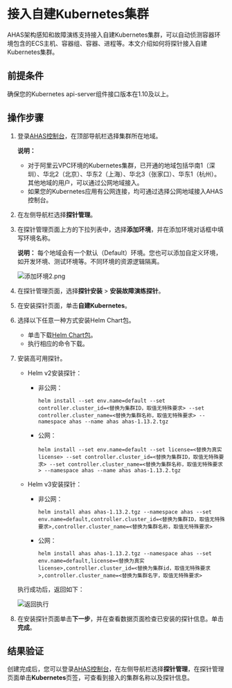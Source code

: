 # 接入自建Kubernetes集群

AHAS架构感知和故障演练支持接入自建Kubernetes集群，可以自动侦测容器环境包含的ECS主机、容器组、容器、进程等。本文介绍如何将探针接入自建Kubernetes集群。

## 前提条件

确保您的Kubernetes api-server组件接口版本在1.10及以上。

## 操作步骤

1.  登录[AHAS控制台](https://ahas.console.aliyun.com)，在顶部导航栏选择集群所在地域。

    **说明：**

    -   对于阿里云VPC环境的Kubernetes集群，已开通的地域包括华南1（深圳）、华北2（北京）、华东2（上海）、华北3（张家口）、华东1（杭州）。其他地域的用户，可以通过公网地域接入。
    -   如果您的Kubernetes应用有公网连接，均可通过选择公网地域接入AHAS控制台。
2.  在左侧导航栏选择**探针管理**。
3.  在探针管理页面上方的下拉列表中，选择**添加环境**，并在添加环境对话框中填写环境名称。

    **说明：** 每个地域会有一个默认（Default）环境。您也可以添加自定义环境，如开发环境、测试环境等。不同环境的资源逻辑隔离。

    ![添加环境2.png](https://static-aliyun-doc.oss-accelerate.aliyuncs.com/assets/img/zh-CN/8973790261/p273733.png)

4.  在探针管理页面，选择**探针安装** \> **安装故障演练探针**。
5.  在安装探针页面，单击**自建Kubernetes**。
6.  选择以下任意一种方式安装Helm Chart包。
    -   单击下载[Helm Chart包](https://ahasoss-cn-zhangjiakou.oss-cn-zhangjiakou.aliyuncs.com/agent/prod/1.13.2/ahas-1.13.2.tgz?spm=5176.11961263.0.0.60d63bc1IlH2PZ&file=ahas-1.13.2.tgz)。
    -   执行相应的命令下载。
7.  安装高可用探针。

    -   Helm v2安装探针：
        -   非公网：

            ```
            helm install --set env.name=default --set controller.cluster_id=<替换为集群ID，取值无特殊要求> --set controller.cluster_name=<替换为集群名称，取值无特殊要求> --namespace ahas --name ahas ahas-1.13.2.tgz
            ```

        -   公网：

            ```
            helm install --set env.name=default --set license=<替换为真实license> --set controller.cluster_id=<替换为集群ID，取值无特殊要求> --set controller.cluster_name=<替换为集群名称，取值无特殊要求> --namespace ahas --name ahas ahas-1.13.2.tgz
            ```

    -   Helm v3安装探针：
        -   非公网：

            ```
            helm install ahas ahas-1.13.2.tgz --namespace ahas --set env.name=default,controller.cluster_id=<替换为集群ID，取值无特殊要求>,controller.cluster_name=<替换为集群名称，取值无特殊要求>
            ```

        -   公网：

            ```
            helm install ahas ahas-1.13.2.tgz --namespace ahas --set env.name=default,license=<替换为真实license>,controller.cluster_id=<替换为集群id，取值无特殊要求>,controller.cluster_name=<替换为集群名字，取值无特殊要求>
            ```

    执行成功后，返回如下：

    ![返回执行](https://static-aliyun-doc.oss-accelerate.aliyuncs.com/assets/img/zh-CN/9652698951/p47687.png)

8.  在安装探针页面单击**下一步**，并在查看数据页面检查已安装的探针信息。单击**完成**。



## 结果验证

创建完成后，您可以登录[AHAS控制台](https://ahas.console.aliyun.com)，在左侧导航栏选择**探针管理**，在探针管理页面单击**Kubernetes**页签，可查看到接入的集群名称以及探针信息。


